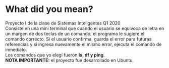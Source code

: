 # What did you mean?
Proyecto I de la clase de Sistemas Inteligentes Q1 2020  
Consiste en una mini terminal que cuando el usuario se equivoca de letra en un margen de dos teclas de un comando, el programa le sugiere el comando correcto. Si el usuario confirma, guarda el error para futuras referencias y si ingresa nuevamente el mismo error, ejecuta el comando de inmediato.  
Los comandos que yo elegí fueron **ls, df y ping**.  
**NOTA IMPORTANTE:** el proyecto fue desarrollado en Ubuntu.
